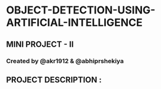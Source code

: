 # OBJECT-DETECTION-USING-ARTIFICIAL-INTELLIGENCE
## MINI PROJECT - II
### Created by @akr1912 & @abhiprshekiya
## PROJECT DESCRIPTION :

